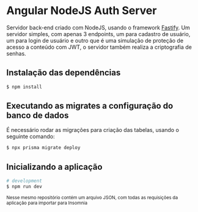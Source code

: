 # Angular NodeJS Auth Server
Servidor back-end criado com NodeJS, usando o framework [Fastify](https://www.fastify.io/). Um servidor simples, com apenas 3 endpoints, um para cadastro de usuário, um para login de usuário e outro que é uma simulação de proteção de acesso a conteúdo com JWT, o servidor também realiza a criptografia de senhas.
## Instalação das dependências
```bash
$ npm install
```
## Executando as migrates a configuração do banco de dados
É necessário rodar as migrações para criação das tabelas, usando o seguinte comando:
```bash
$ npx prisma migrate deploy
```
## Inicializando a aplicação
```bash
# development
$ npm run dev
```
<sub>Nesse mesmo repositório contém um arquivo JSON, com todas as requisições da aplicação para importar para Insomnia</sub>
